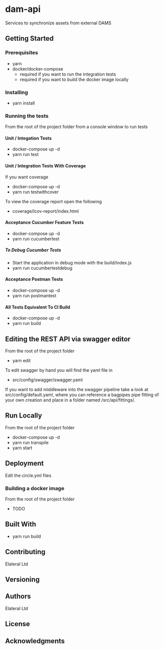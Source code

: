 # dam-api

Services to synchronize assets from external DAMS

## Getting Started

### Prerequisites

* yarn
* docker/docker-compose
    * required if you want to run the integration tests
    * required if you want to build the docker image locally

### Installing

* yarn install

### Running the tests

From the root of the project folder from a console window to run tests

#### Unit / Integation Tests

* docker-compose up -d
* yarn run test

#### Unit / Integration Tests With Coverage

If you want coverage 

* docker-compose up -d
* yarn run testwithcover

To view the coverage report open the following

* coverage/lcov-report/index.html

#### Acceptance Cucumber Feature Tests

* docker-compose up -d
* yarn run cucumbertest

##### To Debug Cucumber Tests

* Start the application in debug mode with the build/index.js
* yarn run  cucumbertestdebug

#### Acceptance Postman Tests

* docker-compose up -d
* yarn run postmantest

#### All Tests Equivalent To CI Build

* docker-compose up -d
* yarn run build

## Editing the REST API via swagger editor

From the root of the project folder

* yarn edit

To edit swagger by hand you will find the yaml file in

* src/config/swagger/swagger.yaml

If you want to add middleware into the swagger pipeline take a look at src/config/default.yaml, where you can reference a bagpipes pipe fitting of your own creation and place in a folder named /src/api/fittings/.


## Run Locally

From the root of the project folder

* docker-compose up -d
* yarn run transpile
* yarn start

## Deployment

Edit the circle.yml files

### Building a docker image

From the root of the project folder

* TODO

## Built With

* yarn run build

## Contributing

Elateral Ltd

## Versioning

## Authors

Elateral Ltd

## License

## Acknowledgments

